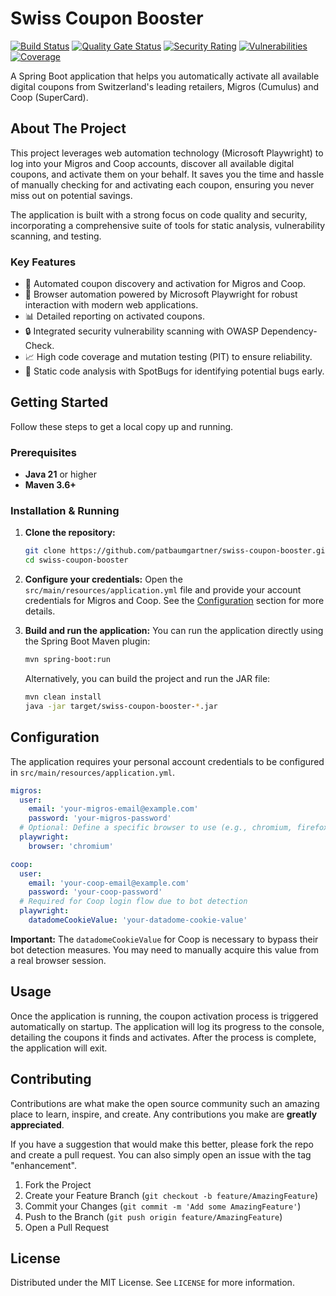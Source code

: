 # Swiss Coupon Booster

[![Build Status](https://github.com/patbaumgartner/swiss-coupon-booster/actions/workflows/ci.yml/badge.svg)](https://github.com/patbaumgartner/swiss-coupon-booster/actions/workflows/ci.yml)
[![Quality Gate Status](https://sonarcloud.io/api/project_badges/measure?project=patbaumgartner_swiss-coupon-booster&metric=alert_status)](https://sonarcloud.io/summary/new_code?id=patbaumgartner_swiss-coupon-booster)
[![Security Rating](https://sonarcloud.io/api/project_badges/measure?project=patbaumgartner_swiss-coupon-booster&metric=security_rating)](https://sonarcloud.io/summary/new_code?id=patbaumgartner_swiss-coupon-booster)
[![Vulnerabilities](https://sonarcloud.io/api/project_badges/measure?project=patbaumgartner_swiss-coupon-booster&metric=vulnerabilities)](https://sonarcloud.io/summary/new_code?id=patbaumgartner_swiss-coupon-booster)
[![Coverage](https://sonarcloud.io/api/project_badges/measure?project=patbaumgartner_swiss-coupon-booster&metric=coverage)](https://sonarcloud.io/summary/new_code?id=patbaumgartner_swiss-coupon-booster)

A Spring Boot application that helps you automatically activate all available digital coupons from Switzerland's leading retailers, Migros (Cumulus) and Coop (SuperCard).

## About The Project

This project leverages web automation technology (Microsoft Playwright) to log into your Migros and Coop accounts, discover all available digital coupons, and activate them on your behalf. It saves you the time and hassle of manually checking for and activating each coupon, ensuring you never miss out on potential savings.

The application is built with a strong focus on code quality and security, incorporating a comprehensive suite of tools for static analysis, vulnerability scanning, and testing.

### Key Features

- 🎫 Automated coupon discovery and activation for Migros and Coop.
- 🤖 Browser automation powered by Microsoft Playwright for robust interaction with modern web applications.
- 📊 Detailed reporting on activated coupons.
- 🔒 Integrated security vulnerability scanning with OWASP Dependency-Check.
- 📈 High code coverage and mutation testing (PIT) to ensure reliability.
- 🎯 Static code analysis with SpotBugs for identifying potential bugs early.

## Getting Started

Follow these steps to get a local copy up and running.

### Prerequisites

- **Java 21** or higher
- **Maven 3.6+**

### Installation & Running

1. **Clone the repository:**

    ```sh
    git clone https://github.com/patbaumgartner/swiss-coupon-booster.git
    cd swiss-coupon-booster
    ```

2. **Configure your credentials:**
    Open the `src/main/resources/application.yml` file and provide your account credentials for Migros and Coop. See the [Configuration](#configuration) section for more details.

3. **Build and run the application:**
    You can run the application directly using the Spring Boot Maven plugin:

    ```sh
    mvn spring-boot:run
    ```

    Alternatively, you can build the project and run the JAR file:

    ```sh
    mvn clean install
    java -jar target/swiss-coupon-booster-*.jar
    ```

## Configuration

The application requires your personal account credentials to be configured in `src/main/resources/application.yml`.

```yaml
migros:
  user:
    email: 'your-migros-email@example.com'
    password: 'your-migros-password'
  # Optional: Define a specific browser to use (e.g., chromium, firefox, webkit)
  playwright:
    browser: 'chromium'

coop:
  user:
    email: 'your-coop-email@example.com'
    password: 'your-coop-password'
  # Required for Coop login flow due to bot detection
  playwright:
    datadomeCookieValue: 'your-datadome-cookie-value'
```

**Important:** The `datadomeCookieValue` for Coop is necessary to bypass their bot detection measures. You may need to manually acquire this value from a real browser session.

## Usage

Once the application is running, the coupon activation process is triggered automatically on startup. The application will log its progress to the console, detailing the coupons it finds and activates. After the process is complete, the application will exit.

## Contributing

Contributions are what make the open source community such an amazing place to learn, inspire, and create. Any contributions you make are **greatly appreciated**.

If you have a suggestion that would make this better, please fork the repo and create a pull request. You can also simply open an issue with the tag "enhancement".

1. Fork the Project
2. Create your Feature Branch (`git checkout -b feature/AmazingFeature`)
3. Commit your Changes (`git commit -m 'Add some AmazingFeature'`)
4. Push to the Branch (`git push origin feature/AmazingFeature`)
5. Open a Pull Request

## License

Distributed under the MIT License. See `LICENSE` for more information.
